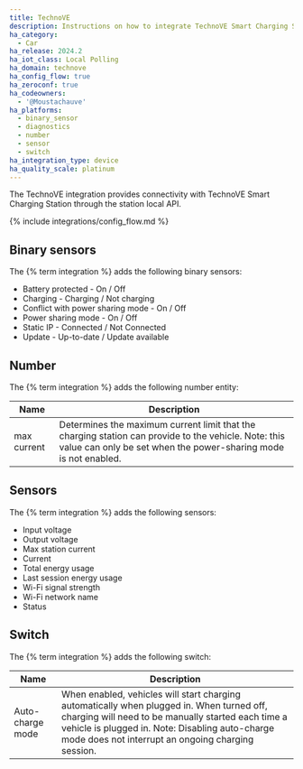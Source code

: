 ```yaml
---
title: TechnoVE
description: Instructions on how to integrate TechnoVE Smart Charging Station with Home Assistant.
ha_category:
  - Car
ha_release: 2024.2
ha_iot_class: Local Polling
ha_domain: technove
ha_config_flow: true
ha_zeroconf: true
ha_codeowners:
  - '@Moustachauve'
ha_platforms:
  - binary_sensor
  - diagnostics
  - number
  - sensor
  - switch
ha_integration_type: device
ha_quality_scale: platinum
---
```


The TechnoVE integration provides connectivity with TechnoVE Smart Charging Station through the station local API.

{% include integrations/config_flow.md %}

## Binary sensors

The {% term integration %} adds the following binary sensors:

- Battery protected - On / Off
- Charging - Charging / Not charging
- Conflict with power sharing mode - On / Off
- Power sharing mode - On / Off
- Static IP - Connected / Not Connected
- Update - Up-to-date / Update available

## Number

The {% term integration %} adds the following number entity:

| Name        | Description                                                                                                                                                             |
| ----------- | ----------------------------------------------------------------------------------------------------------------------------------------------------------------------- |
| max current | Determines the maximum current limit that the charging station can provide to the vehicle. Note: this value can only be set when the power-sharing mode is not enabled. |

## Sensors

The {% term integration %} adds the following sensors:

- Input voltage
- Output voltage
- Max station current
- Current
- Total energy usage
- Last session energy usage
- Wi-Fi signal strength
- Wi-Fi network name
- Status

## Switch

The {% term integration %} adds the following switch:

| Name             | Description                                                                                                                                                                                                                                              |
| ---------------- | -------------------------------------------------------------------------------------------------------------------------------------------------------------------------------------------------------------------------------------------------------- |
| Auto-charge mode | When enabled, vehicles will start charging automatically when plugged in. When turned off, charging will need to be manually started each time a vehicle is plugged in. Note: Disabling auto-charge mode does not interrupt an ongoing charging session. |
